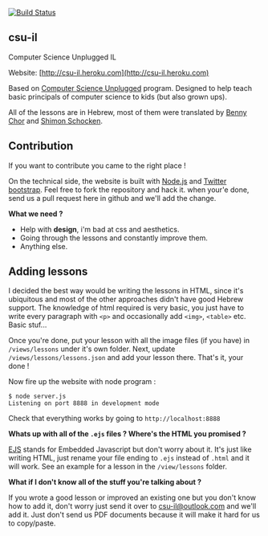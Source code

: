 [![Build Status](https://travis-ci.org/csu-il/csnc.png?branch=master)](https://travis-ci.org/csu-il/csnc.png?branch=master)

## csu-il ##

Computer Science Unplugged IL

Website: [http://csu-il.heroku.com](http://csu-il.heroku.com)

Based on [Computer Science Unplugged](http://csunplugged.org/) program. Designed to help teach basic principals of computer science to kids (but also grown ups).

All of the lessons are in Hebrew, most of them were translated by [Benny Chor](http://www.tau.ac.il/~bchor/) and [Shimon Schocken](http://shimonschocken.com/).



## Contribution ##


If you want to contribute you came to the right place !

On the technical side, the website is built with [Node.js](http://nodejs.org/) and [Twitter bootstrap](http://twitter.github.com/bootstrap/). Feel free to fork the repository and hack it. when your'e done, send us a pull request here in github and we'll add the change.

**What we need ?**

- Help with **design**, i'm bad at css and aesthetics.
- Going through the lessons and constantly improve them.
- Anything else.


## Adding lessons ##


I decided the best way would be writing the lessons in HTML, since it's ubiquitous and most of the other approaches didn't have good Hebrew support. The knowledge of html required is very basic, you just have to write every paragraph with `<p>` and occasionally add `<img>`, `<table>` etc. Basic stuf...

Once you're done, put your lesson with all the image files (if you have) in `/views/lessons` under it's own folder. Next, update `/views/lessons/lessons.json` and add your lesson there. That's it, your done !

Now fire up the website with node program : 

    $ node server.js
    Listening on port 8888 in development mode

Check that everything works by going to `http://localhost:8888`

**Whats up with all of the `.ejs` files ? Where's the HTML you promised ?**

[EJS](http://embeddedjs.com/) stands for Embedded Javascript but don't worry about it. It's just like writing HTML, just rename your file ending to `.ejs` instead of `.html` and it will work. See an example for a lesson in the `/view/lessons` folder.


**What if I don't know all of the stuff you're talking about ?**

If you wrote a good lesson or improved an existing one but you don't know how to add it, don't worry just send it over to csu-il@outlook.com and we'll add it. Just don't send us PDF documents because it will make it hard for us to copy/paste.
